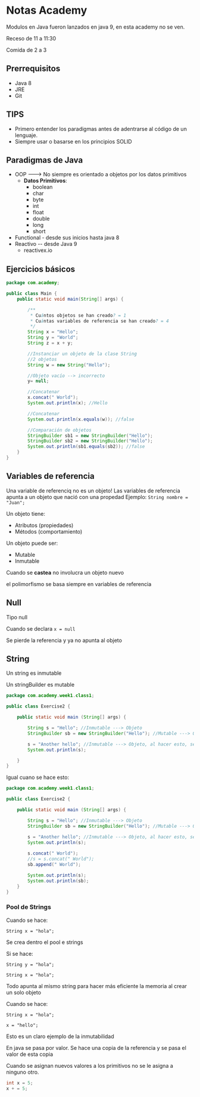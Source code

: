 # Notas Academy


Modulos en Java fueron lanzados en java 9, en esta academy no se ven.

Receso de 11 a 11:30

Comida de 2 a 3

## Prerrequisitos

* Java 8
* JRE
* Git

## TIPS

* Primero entender los paradigmas antes de adentrarse al código de un lenguaje.
* Siempre usar o basarse en los principios SOLID

## Paradigmas de Java

* OOP ---> No siempre es orientado a objetos por los datos primitivos
  * **Datos Primitivos**: 
    * boolean
    * char
    * byte
    * int
    * float
    * double
    * long
    * short
* Functional - desde sus inicios hasta java 8
* Reactivo -- desde Java 9
  * reactivex.io



## Ejercicios básicos

```java
package com.academy;

public class Main {
    public static void main(String[] args) {

        /**
         * Cuántos objetos se han creado? = 1
         * Cuántas variables de referencia se han creado? = 4
         */
        String x = "Hello";
        String y = "World";
        String z = x + y;

        //Instanciar un objeto de la clase String
        //2 objetos
        String w = new String("Hello");

        //Objeto vacío --> incorrecto
        y= null;

        //Concatenar
        x.concat(" World");
        System.out.println(x); //Hello

        //Concatenar
        System.out.println(x.equals(w)); //false

        //Comparación de objetos
        StringBuilder sb1 = new StringBuilder("Hello");
        StringBuilder sb2 = new StringBuilder("Hello");
        System.out.println(sb1.equals(sb2)); //false
    }
}
```



## Variables de referencia

Una variable de referenciq no es un objeto!
Las variables de referencia apunta a un objeto que nació con una propedad
Ejemplo: `String nombre = "Juan";`


Un objeto tiene:

* Atributos (propiedades)
* Métodos (comportamiento)



Un objeto puede ser: 

* Mutable
* Inmutable



Cuando se **castea** no involucra un objeto nuevo

el polimorfismo se basa siempre en variables de referencia



## Null

Tipo null

Cuando se declara `x = null`

Se pierde la referencia y ya no apunta al objeto


## String

Un string es inmutable

Un stringBuilder es mutable



```java
package com.academy.week1.class1;

public class Exercise2 {

    public static void main (String[] args) {

        String s = "Hello"; //Inmutable ---> Objeto
        StringBuilder sb = new StringBuilder("Hello"); //Mutable ---> Objeto

        s = "Another hello"; //Inmutable ---> Objeto, al hacer esto, se crea un nuevo objeto no se modifica el anterior
        System.out.println(s);

    }
}
```

Igual cuano se hace esto: 



```java
package com.academy.week1.class1;

public class Exercise2 {

    public static void main (String[] args) {

        String s = "Hello"; //Inmutable ---> Objeto
        StringBuilder sb = new StringBuilder("Hello"); //Mutable ---> Objeto

        s = "Another hello"; //Inmutable ---> Objeto, al hacer esto, se crea un nuevo objeto no se modifica el anterior
        System.out.println(s);
        
        s.concat(" World");
        //s = s.concat(" World");
        sb.append(" World");

        System.out.println(s);
        System.out.println(sb);
    }
}
```


### Pool de Strings

Cuando se hace: 

`String x = "hola";`

Se crea dentro el pool e strings

Si se hace:

`String y = "hola";`

`String x = "hola";`

Todo apunta al mismo string para hacer más eficiente la memoria al crear un solo objeto



Cuando se hace:

`String x = "hola";`

`x = "hello";`


Esto es un claro ejemplo de la inmutabilidad



En java se pasa por valor. Se hace una copia de la referencia y se pasa el valor de esta copia

Cuando se asignan nuevos valores a los primitivos no se le asigna a ninguno otro.

```java
int x = 5;
x + = 5;
```

